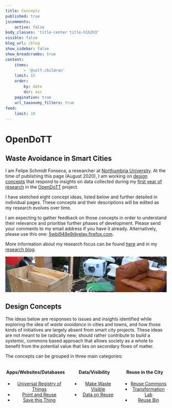```yaml
---
title: Concepts
published: true
jscomments:
    active: false
body_classes: 'title-center title-h1h2h3'
visible: false
blog_url: /blog
show_sidebar: false
show_breadcrumbs: true
content:
    items:
        - '@self.children'
    limit: 15
    order:
        by: date
        dir: asc
    pagination: true
    url_taxonomy_filters: true
feed:
    limit: 10
---
```


# OpenDoTT
## Waste Avoidance in Smart Cities

I am Felipe Schmidt Fonseca, a researcher at [Northumbria University](https://www.northumbria.ac.uk/). At the time of publishing this page (August 2020), I am working on [design concepts](#design-concepts) that respond to insights on data collected during my [first year of research](../opendott/research-progress) in the [OpenDoTT](https://opendott.org) project.

I have sketched eight concept ideas, listed below and further detailed in individual pages. These concepts and their descriptions will be edited as my research evolves over time. 

I am expecting to gather feedback on those concepts in order to understand their relevance and prioritise further phases of development. Please send your comments to my email address if you have it already. Alternatively, please use this one: [5wbi948e9@relay.firefox.com](mailto:5wbi948e9@relay.firefox.com).

More information about my research focus can be found [here](../opendott/focus) and in my [research blog](../opendott).

<a id="design-concepts">![](header-horiz.jpg)</a>

## Design Concepts

The ideas below are responses to issues and insights identified while exploring the idea of *waste avoidance* in cities and towns, and how those kinds of initiatives are largely absent from smart city projects. These ideas are not meant to be radically new; should rather contribute to build a systemic, commons based approach that allows society as a whole to benefit from the potential value that lies on secondary flows of matter.

The concepts can be grouped in three main categories:

<div class="columns" style="text-align: center; margin-bottom: 10px;">

  <div class="column col-4 col-md-6 col-sm-12">
    <h4>
      Apps/Websites/Databases
    </h4>
    <div>
      <ul>
        <li>
          <a href="concepts/universal-registry-things">
          Universal Registry of Things
          </a>
        </li>
        <li>
          <a href="concepts/point-reuse">
          Point and Reuse
          </a>
        </li>
        <li>
          <a href="concepts/save-this-thing">
          Save this Thing
          </a>
        </li>
    </div>
  </div>
  <div class="column col-4 col-md-6 col-sm-12">
    <h4>
      Data/Visibility
    </h4>
    <div>
      <ul>
        <li>
          <a href="concepts/make-waste-visible">
          Make Waste Visible
          </a>
        </li>
        <li>
          <a href="concepts/data-reuse">
          Data on Reuse
          </a>
        </li>
    </div>
  </div>

  <div class="column col-4 col-md-6 col-sm-12">
    <h4>
      Reuse in the City
    </h4>
    <div>
      <ul>
        <li>
          <a href="concepts/reuse-commons">
          Reuse Commons
          </a>
        </li>
        <li>
          <a href="concepts/transformation-lab">
          Transformation Lab
          </a>
        </li>
        <li>
          <a href="concepts/reuse-bin">
          Reuse Bin
          </a>
        </li>
    </div>
  </div>

</div>

